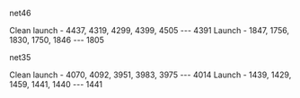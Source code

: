 net46

Clean launch - 4437, 4319, 4299, 4399, 4505 --- 4391
Launch       - 1847, 1756, 1830, 1750, 1846 --- 1805

net35

Clean launch - 4070, 4092, 3951, 3983, 3975 --- 4014
Launch       - 1439, 1429, 1459, 1441, 1440 --- 1441